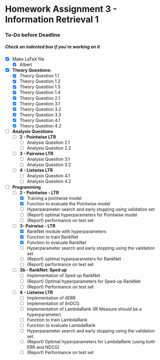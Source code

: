 # Homework Assignment 3 - Information Retrieval 1

### To-Do before Deadline

##### Check an indented box if you're working on it

* [x] Make LaTeX file 
  * [x] Albert
* [x] **Theory Questions:** 
  * [x] Theory Question 1.1
  * [x] Theory Question 1.2
  * [x] Theory Question 1.3
  * [x] Theory Question 1.4
  * [x] Theory Question 2.1
  * [x] Theory Question 3.1
  * [x] Theory Question 3.2
  * [x] Theory Question 3.3
  * [x] Theory Question 4.1
  * [x] Theory Question 4.2
* [ ] **Analysis Questions**
  * [ ] **2 - Pointwise LTR**
    * [ ] Analysis Question 2.1
    * [ ] Analysis Question 2.2
  * [ ] **3 - Pairwise LTR**
    * [ ] Analysis Question 3.1
    * [ ] Analysis Question 3.2
  * [ ] **4 - Listwise LTR**
    * [ ] Analysis Question 4.1
    * [ ] Analysis Question 4.2

* [ ] **Programming**
  * [ ] **2 - Pointwise - LTR**
    * [x] Training a pointwise model
    * [x] Function to evaluate the Pointwise model
    * [ ] Hyperparameter search and early stopping using validation set
    * [ ] (Report) optimal hyperparameters for Pointwise model
    * [ ] (Report) performance on test set
  * [ ] **3- Pairwise - LTR**
    * [x] RankNet module with hyperparameters
    * [x] Function to train RankNet
    * [x] Function to evaluate RankNet
    * [ ] Hyperparameter search and early stopping using the validation set
    * [ ] (Report) optimal hyperparameters for RankNet
    * [ ] (Report) performance on test set
  * [ ] **3b - RankNet: Sped up**
    * [ ] Implementation of Sped up RankNet
    * [ ] (Report) Optimal hyperparameters for Sped-up RankNet
    * [ ] (Report) Performance on test set
  * [ ] **4 - Listwise LTR**
    * [ ] Implementation of $\delta$ERR
    * [ ] Implementation of $\delta$nDCG
    * [ ] Implementation of LambdaRank (IR Measure should be a hyperparameter)
    * [ ] Function to train LambdaRank
    * [ ] Function to evaluate LambdaRank
    * [ ] Hyperparameter search and early stopping using the validation set
    * [ ] (Report) Optimal hyperparameters for LambdaRank (using both ERR and
      NDCG)
    * [ ] (Report) Performance on test set